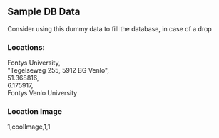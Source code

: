 ## Sample DB Data
Consider using this dummy data to fill the database, in case of a drop


### Locations:
Fontys University,<br>
"Tegelseweg 255, 5912 BG Venlo",<br>51.368816,<br>6.175917,<br>Fontys Venlo University


### Location Image
1,coolImage,1,1
